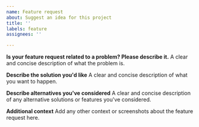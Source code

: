 ```yaml
---
name: Feature request
about: Suggest an idea for this project
title: ''
labels: feature
assignees: ''

---
```


**Is your feature request related to a problem? Please describe it.**
A clear and concise description of what the problem is.

**Describe the solution you'd like**
A clear and concise description of what you want to happen.

**Describe alternatives you've considered**
A clear and concise description of any alternative solutions or features you've considered.

**Additional context**
Add any other context or screenshots about the feature request here.
